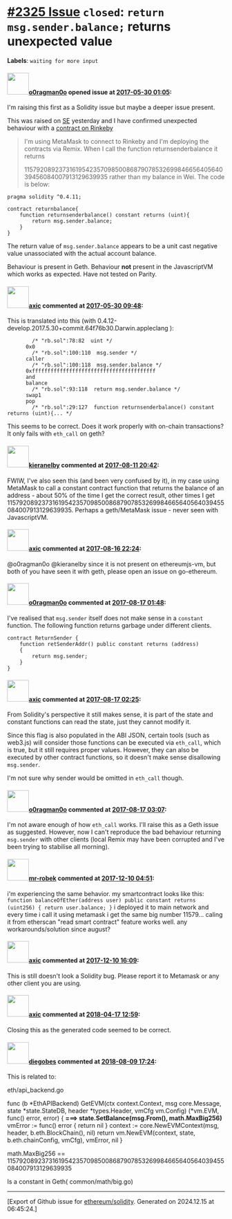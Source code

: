 # [\#2325 Issue](https://github.com/ethereum/solidity/issues/2325) `closed`: `return msg.sender.balance;` returns unexpected value
**Labels**: `waiting for more input`


#### <img src="https://avatars.githubusercontent.com/u/12790330?u=93f973ed85ec0c341023d85050ee1d3eb2be6679&v=4" width="50">[o0ragman0o](https://github.com/o0ragman0o) opened issue at [2017-05-30 01:05](https://github.com/ethereum/solidity/issues/2325):

I'm raising this first as a Solidity issue but maybe a deeper issue present.

This was raised on [SE](https://ethereum.stackexchange.com/questions/16781/return-msg-sender-balance-not-acting-as-expected)  yesterday and I have confirmed unexpected behaviour with a [contract on Rinkeby](https://rinkeby.etherscan.io/address/0x40926dce51fe43c40525e4e81b7f3413e19ab981#code)

> I'm using MetaMask to connect to Rinkeby and I'm deploying the contracts via Remix. When I call the function returnsenderbalance it returns
>
> 115792089237316195423570985008687907853269984665640564039456084007913129639935
rather than my balance in Wei. The code is below:
>
```
pragma solidity ^0.4.11;

contract returnbalance{
    function returnsenderbalance() constant returns (uint){
        return msg.sender.balance;  
    }
}

```
The return value of `msg.sender.balance` appears to be a unit cast negative value unassociated with the actual account balance.

Behaviour is present in Geth.
Behaviour **not** present in the JavascriptVM which works as expected.
Have not tested on Parity.

#### <img src="https://avatars.githubusercontent.com/u/20340?v=4" width="50">[axic](https://github.com/axic) commented at [2017-05-30 09:48](https://github.com/ethereum/solidity/issues/2325#issuecomment-304828740):

This is translated into this (with 0.4.12-develop.2017.5.30+commit.64f76b30.Darwin.appleclang
):
```
        /* "rb.sol":78:82  uint */
      0x0
        /* "rb.sol":100:110  msg.sender */
      caller
        /* "rb.sol":100:118  msg.sender.balance */
      0xffffffffffffffffffffffffffffffffffffffff
      and
      balance
        /* "rb.sol":93:118  return msg.sender.balance */
      swap1
      pop
        /* "rb.sol":29:127  function returnsenderbalance() constant returns (uint){... */
```

This seems to be correct. Does it work properly with on-chain transactions? It only fails with `eth_call` on geth?

#### <img src="https://avatars.githubusercontent.com/u/234843?u=60c45d8cd9c1fa82c92948dac06c07842a6cc621&v=4" width="50">[kieranelby](https://github.com/kieranelby) commented at [2017-08-11 20:42](https://github.com/ethereum/solidity/issues/2325#issuecomment-321914079):

FWIW, I've also seen this (and been very confused by it), in my case using MetaMask to call a constant contract function that returns the balance of an address - about 50% of the time I get the correct result, other times I get 115792089237316195423570985008687907853269984665640564039455084007913129639935. Perhaps a geth/MetaMask issue - never seen with JavascriptVM.

#### <img src="https://avatars.githubusercontent.com/u/20340?v=4" width="50">[axic](https://github.com/axic) commented at [2017-08-16 22:24](https://github.com/ethereum/solidity/issues/2325#issuecomment-322916431):

@o0ragman0o @kieranelby since it is not present on ethereumjs-vm, but both of you have seen it with geth, please open an issue on go-ethereum.

#### <img src="https://avatars.githubusercontent.com/u/12790330?u=93f973ed85ec0c341023d85050ee1d3eb2be6679&v=4" width="50">[o0ragman0o](https://github.com/o0ragman0o) commented at [2017-08-17 01:48](https://github.com/ethereum/solidity/issues/2325#issuecomment-322946466):

I've realised that `msg.sender` itself does not make sense in a `constant` function. The following function returns garbage under different clients.

    contract ReturnSender {
        function retSenderAddr() public constant returns (address)
        {
            return msg.sender;
        }
    }

#### <img src="https://avatars.githubusercontent.com/u/20340?v=4" width="50">[axic](https://github.com/axic) commented at [2017-08-17 02:25](https://github.com/ethereum/solidity/issues/2325#issuecomment-322951394):

From Solidity's perspective it still makes sense, it is part of the state and constant functions can read the state, just they cannot modify it.

Since this flag is also populated in the ABI JSON, certain tools (such as web3.js) will consider those functions can be executed via `eth_call`, which is true, but it still requires proper values. However, they can also be executed by other contract functions, so it doesn't make sense disallowing `msg.sender`.

I'm not sure why sender would be omitted in `eth_call` though.

#### <img src="https://avatars.githubusercontent.com/u/12790330?u=93f973ed85ec0c341023d85050ee1d3eb2be6679&v=4" width="50">[o0ragman0o](https://github.com/o0ragman0o) commented at [2017-08-17 03:07](https://github.com/ethereum/solidity/issues/2325#issuecomment-322956771):

I'm not aware enough of how `eth_call` works.  I'll raise this as a Geth issue as suggested. However, now I can't reproduce the bad behaviour returning `msg.sender` with other clients (local Remix may have been corrupted and I've been trying to stabilise all morning).

#### <img src="https://avatars.githubusercontent.com/u/14353625?u=4b19436b293fcf80d90fa7d89ccdfe70e186b236&v=4" width="50">[mr-robek](https://github.com/mr-robek) commented at [2017-12-10 04:51](https://github.com/ethereum/solidity/issues/2325#issuecomment-350525194):

i'm experiencing the same behavior. my smartcontract looks like this:
` 
 function balanceOfEther(address user) public constant returns (uint256) {
    return user.balance;
  }
`
i deployed it to main network and every time i call it using metamask i get the same big number 11579...
caling it from etherscan "read smart contract" feature works well. 
any workarounds/solution since august?

#### <img src="https://avatars.githubusercontent.com/u/20340?v=4" width="50">[axic](https://github.com/axic) commented at [2017-12-10 16:09](https://github.com/ethereum/solidity/issues/2325#issuecomment-350558833):

This is still doesn't look a Solidity bug. Please report it to Metamask or any other client you are using.

#### <img src="https://avatars.githubusercontent.com/u/20340?v=4" width="50">[axic](https://github.com/axic) commented at [2018-04-17 12:59](https://github.com/ethereum/solidity/issues/2325#issuecomment-381983187):

Closing this as the generated code seemed to be correct.

#### <img src="https://avatars.githubusercontent.com/u/11790579?u=092ec13c0ac71337fe3736e0152dea4ebbc51095&v=4" width="50">[diegobes](https://github.com/diegobes) commented at [2018-08-09 17:24](https://github.com/ethereum/solidity/issues/2325#issuecomment-411834477):

This is related to:

eth/api_backend.go

func (b *EthAPIBackend) GetEVM(ctx context.Context, msg core.Message, state *state.StateDB, header *types.Header, vmCfg vm.Config) (*vm.EVM, func() error, error) {
	**===> state.SetBalance(msg.From(), math.MaxBig256)**
	vmError := func() error { return nil }
	context := core.NewEVMContext(msg, header, b.eth.BlockChain(), nil)
	return vm.NewEVM(context, state, b.eth.chainConfig, vmCfg), vmError, nil
}

math.MaxBig256 == 115792089237316195423570985008687907853269984665640564039455084007913129639935

Is a constant in Geth( common/math/big.go)


-------------------------------------------------------------------------------



[Export of Github issue for [ethereum/solidity](https://github.com/ethereum/solidity). Generated on 2024.12.15 at 06:45:24.]
